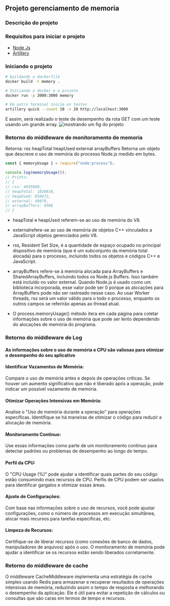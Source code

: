 ## Projeto gerenciamento de memoria

### Descrição do projeto

### Requisitos para iniciar o projeto

- [Node Js](https://nodejs.org/en)
- [Artillery](https://www.artillery.io/docs/get-started/get-artillery)

### Iniciando o projeto

```bash
# buildando o dockerfile
docker build -t memory .

# Iniciando o docker e o projeto
docker run -p 3000:3000 memory

# Em outro terminal inicie os testes
artillery quick --count 10 -n 20 http://localhost:3000
```

E assim, será realizado o teste de desempenho da rota GET com um teste usando um grande array.
![mostrando um fig do projeto](./.github/Screencast-from-17-12-2023-14_42_56.gif)

### Retorno do middleware de monitoramento de memoria

Retorna: <Object>
rss <inteiro>
heapTotal <inteiro>
heapUsed <inteiro>
external <inteiro>
arrayBuffers <inteiro>
Retorna um objeto que descreve o uso de memória do processo Node.js medido em bytes.

```javascript
const { memoryUsage } = require("node:process");

console.log(memoryUsage());
// Prints:
// {
// rss: 4935680,
// heapTotal: 1826816,
// heapUsed: 650472,
// external: 49879,
// arrayBuffers: 9386
// }
```

- heapTotal e heapUsed referem-se ao uso de memória do V8.
- externalrefere-se ao uso de memória de objetos C++ vinculados a JavaScript objetos gerenciados pelo V8.
- rss, Resident Set Size, é a quantidade de espaço ocupado no principal dispositivo de memória (que é um subconjunto da memória total alocada) para o processo, incluindo todos os objetos e códigos C++ e JavaScript.
- arrayBuffers refere-se à memória alocada para ArrayBuffers e SharedArrayBuffers, incluindo todos os Node.js Buffers. Isso também está incluído no valor external. Quando Node.js é usado como um biblioteca incorporada, esse valor pode ser 0 porque as alocações para ArrayBuffers pode não ser rastreado nesse caso.
  Ao usar Worker threads, rss será um valor válido para o todo o processo, enquanto os outros campos se referirão apenas ao thread atual.

- O process.memoryUsage() método itera em cada página para coletar informações sobre o uso de memória que pode ser lento dependendo do alocações de memória do programa.

### Retorno do middleware de Log

#### As informações sobre o uso de memória e CPU são valiosas para otimizar o desempenho do seu aplicativo

#### Identificar Vazamentos de Memória:

Compare o uso de memória antes e depois de operações críticas.
Se houver um aumento significativo que não é liberado após a operação, pode indicar um possível vazamento de memória.

#### Otimizar Operações Intensivas em Memória:

Analise o "Uso de memória durante a operação" para operações específicas.
Identifique se há maneiras de otimizar o código para reduzir a alocação de memória.

#### Monitoramento Contínuo:

Use essas informações como parte de um monitoramento contínuo para detectar padrões ou problemas de desempenho ao longo do tempo.

#### Perfil da CPU:

O "CPU Usage (%)" pode ajudar a identificar quais partes do seu código estão consumindo mais recursos de CPU.
Perfis de CPU podem ser usados para identificar gargalos e otimizar essas áreas.

#### Ajuste de Configurações:

Com base nas informações sobre o uso de recursos, você pode ajustar configurações, como o número de processos em execução simultânea, alocar mais recursos para tarefas específicas, etc.

#### Limpeza de Recursos:

Certifique-se de liberar recursos (como conexões de banco de dados, manipuladores de arquivos) após o uso. O monitoramento de memória pode ajudar a identificar se os recursos estão sendo liberados corretamente.

### Retorno do middleware de cache

O middleware CacheMiddleware implementa uma estratégia de cache simples usando Redis para armazenar e recuperar resultados de operações intensivas de memória, reduzindo assim o tempo de resposta e melhorando o desempenho da aplicação. Ele é útil para evitar a repetição de cálculos ou consultas que são caras em termos de tempo e recursos.
